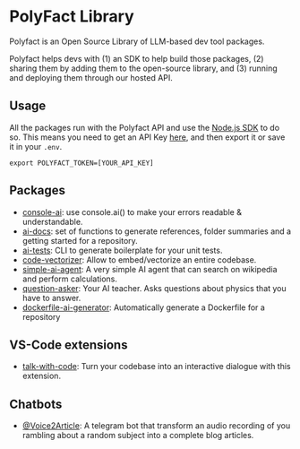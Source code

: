 # PolyFact Library

Polyfact is an Open Source Library of LLM-based dev tool packages.

Polyfact helps devs with (1) an SDK to help build those packages, (2) sharing them by adding them to the open-source library, and (3) running and deploying them through our hosted API.

## Usage

All the packages run with the Polyfact API and use the [Node.js SDK](https://www.github.com/polyfact/polyfact-node) to do so. This means you need to get an API Key [here](https://app.polyfact.com), and then export it or save it in your `.env`.

`export POLYFACT_TOKEN=[YOUR_API_KEY]`

## Packages

- [console-ai](https://github.com/kevin-btc/console-ai): use console.ai() to make your errors readable & understandable.
- [ai-docs](https://github.com/polyfact/ai-docs): set of functions to generate references, folder summaries and a getting started for a repository.
- [ai-tests](https://github.com/lowczarc/ai-tests): CLI to generate boilerplate for your unit tests.
- [code-vectorizer](https://github.com/kevin-btc/code-vectorizer): Allow to embed/vectorize an entire codebase.
- [simple-ai-agent](https://github.com/polyfact/simple-ai-agent): A very simple AI agent that can search on wikipedia and perform calculations.
- [question-asker](https://github.com/victorforissier/question-asker): Your AI teacher. Asks questions about physics that you have to answer.
- [dockerfile-ai-generator](https://github.com/lowczarc/dockerfile-ai-generator): Automatically generate a Dockerfile for a repository


## VS-Code extensions

- [talk-with-code](https://marketplace.visualstudio.com/items?itemName=Polyfactdocs.talk-with-code): Turn your codebase into an interactive dialogue with this extension.

## Chatbots

- [@Voice2Article](https://github.com/lowczarc/voice2article/): A telegram bot that transform an audio recording of you rambling about a random subject into a complete blog articles. 
